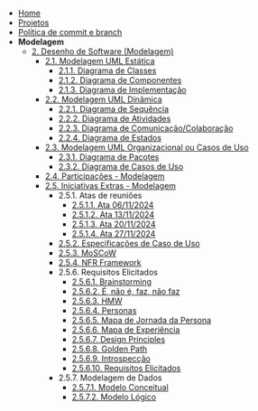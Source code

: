 <!-- docs/_sidebar.md -->
<!-- markdownlint-disable MD041 -->

- [Home](README.md)
- [Projetos](./Projeto/Projeto.md)
- [Política de commit e branch](./Politica/politicas.md)
- **Modelagem**
  - [2. Desenho de Software (Modelagem)](./Modelagem/2.Modelagem.md)
    - [2.1. Modelagem UML Estática](./Modelagem/2.1.ModelagemEstatica.md)
      - [2.1.1. Diagrama de Classes](./foco1/d_classes.md)
      - [2.1.2. Diagrama de Componentes](./foco1/d_componentes.md)
      - [2.1.3. Diagrama de Implementação](./foco1/d_implementacao.md)
    - [2.2. Modelagem UML Dinâmica](./Modelagem/2.2.ModelagemDinamica.md)
      - [2.2.1. Diagrama de Sequência](./foco2/d_sequencia.md)
      - [2.2.2. Diagrama de Atividades](./foco2/d_atividades.md)
      - [2.2.3. Diagrama de Comunicação/Colaboração](./foco2/d_comunicacao_colab.md)
      - [2.2.4. Diagrama de Estados](./foco2/d_estados.md)
    - [2.3. Modelagem UML Organizacional ou Casos de Uso](./Modelagem/2.3.ModelagemOrganizacionalCasosDeUso.md)
      - [2.3.1. Diagrama de Pacotes](./foco3/d_pacotes.md)
      - [2.3.2. Diagrama de Casos de Uso](./foco3/d_casos_uso.md)
    - [2.4. Participações - Modelagem](./Modelagem/2.4.ParticipacoesModelagem.md)
    - [2.5. Iniciativas Extras - Modelagem](./Modelagem/2.5.IniciativasExtras.md)
      - 2.5.1. Atas de reuniões
        - [2.5.1.1. Ata 06/11/2024](./extras/atas_reunioes/ata_06_11_2024.md)
        - [2.5.1.2. Ata 13/11/2024](./extras/atas_reunioes/ata_13_11_2024.md)
        - [2.5.1.3. Ata 20/11/2024](./extras/atas_reunioes/ata_20_11_2024.md)
        - [2.5.1.4. Ata 27/11/2024](./extras/atas_reunioes/ata_27_11_2024.md)
      - [2.5.2. Especificações de Caso de Uso](./extras/espec_caso_uso.md)
      - [2.5.3. MoSCoW](./extras/moscow.md)
      - [2.5.4. NFR Framework](./extras/nfr_framework.md)
      - 2.5.6. Requisitos Elicitados
        - [2.5.6.1. Brainstorming](./extras/requisitos_elicitados/r_brainstorming.md)
        - [2.5.6.2. É, não é, faz, não faz](./extras/requisitos_elicitados/r_e_ne_faz_nfaz.md)
        - [2.5.6.3. HMW](./extras/requisitos_elicitados/r_hmw.md)
        - [2.5.6.4. Personas](./extras/requisitos_elicitados/r_personas.md)
        - [2.5.6.5. Mapa de Jornada da Persona](./extras/requisitos_elicitados/r_mapa_jpersona.md)
        - [2.5.6.6. Mapa de Experiência](./extras/requisitos_elicitados/r_mapa_experiencia.md)
        - [2.5.6.7. Design Principles](./extras/requisitos_elicitados/r_design_principles.md)
        - [2.5.6.8. Golden Path](./extras/requisitos_elicitados/r_path_golden.md)
        - [2.5.6.9. Introspecção](./extras/requisitos_elicitados/r_introspeccao.md)
        - [2.5.6.10. Requisitos Elicitados](./extras/requisitos_elicitados/todos_requisitos.md)
      - 2.5.7. Modelagem de Dados
        - [2.5.7.1. Modelo Conceitual](./extras/modelagem/conceitual.md)
        - [2.5.7.2. Modelo Lógico](./extras/modelagem/logico.md)
